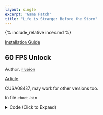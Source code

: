 ```yaml
---
layout: single
excerpt: "Game Patch"
title: "Life is Strange: Before the Storm"
---
```


<!-- # {{ page.title }} -->

{% include_relative index.md %}

[Installation Guide](/install-instructions/)

## 60 FPS Unlock

Author: [illusion](https://twitter.com/illusion0002)

[Article](https://illusion0001.github.io/patches/2021/05/11/wif-dawn-60fps/)

CUSA08487, may work for other versions too.

In file `eboot.bin`

<details>
<summary>Code (Click to Expand)</summary>

{% highlight none %}
40 0F 95 C6 E8 DD CF 1B 00

40 0F 94 C6 E8 DD CF 1B 00
{% endhighlight %}

</details>
